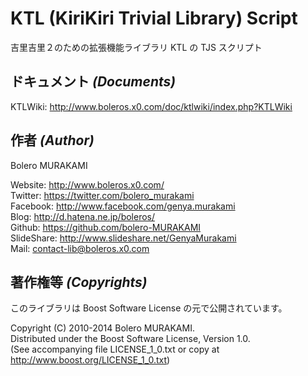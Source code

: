 # KTL (KiriKiri Trivial Library) Script

吉里吉里２のための拡張機能ライブラリ KTL の TJS スクリプト  



## ドキュメント *(Documents)*

KTLWiki: http://www.boleros.x0.com/doc/ktlwiki/index.php?KTLWiki  



## 作者 *(Author)*

Bolero MURAKAMI  

Website: http://www.boleros.x0.com/  
Twitter: https://twitter.com/bolero_murakami  
Facebook: http://www.facebook.com/genya.murakami  
Blog: http://d.hatena.ne.jp/boleros/  
Github: https://github.com/bolero-MURAKAMI  
SlideShare: http://www.slideshare.net/GenyaMurakami  
Mail: contact-lib@boleros.x0.com  



## 著作権等 *(Copyrights)*

このライブラリは Boost Software License の元で公開されています。  

Copyright (C) 2010-2014 Bolero MURAKAMI.  
Distributed under the Boost Software License, Version 1.0.  
(See accompanying file LICENSE_1_0.txt or copy at http://www.boost.org/LICENSE_1_0.txt)  
